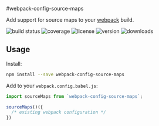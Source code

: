 #webpack-config-source-maps

Add support for source maps to your [webpack] build.

![build status](http://img.shields.io/travis/webpack-config/webpack-config-source-maps/master.svg?style=flat)
![coverage](http://img.shields.io/coveralls/webpack-config/webpack-config-source-maps/master.svg?style=flat)
![license](http://img.shields.io/npm/l/webpack-config-source-maps.svg?style=flat)
![version](http://img.shields.io/npm/v/webpack-config-source-maps.svg?style=flat)
![downloads](http://img.shields.io/npm/dm/webpack-config-source-maps.svg?style=flat)

## Usage

Install:

```sh
npm install --save webpack-config-source-maps
```

Add to your `webpack.config.babel.js`:

```javascript
import sourceMaps from `webpack-config-source-maps`;

sourceMaps()({
  /* existing webpack configuration */
})
```

[webpack]: https://webpack.github.io
